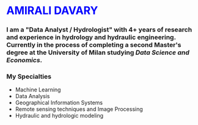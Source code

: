 # <span style="color:blue">AMIRALI DAVARY</span>


### I am a **"Data Analyst / Hydrologist"** with 4+ years of research and experience in hydrology and hydraulic engineering. Currently in the process of completing a second Master's degree at the University of Milan studying ***Data Science and Economics***.

### My Specialties
- Machine Learning
- Data Analysis
- Geographical Information Systems
- Remote sensing techniques and Image Processing
- Hydraulic and hydrologic modeling
